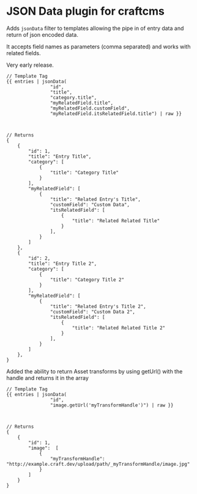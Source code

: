 # JSON Data plugin for craftcms

Adds `jsonData` filter to templates allowing the pipe in of entry data and return of json encoded data.

It accepts field names as parameters (comma separated) and works with related fields.

Very early release.

```
// Template Tag
{{ entries | jsonData(
                "id",
                "title",
                "category.title",
                "myRelatedField.title",
                "myRelatedField.customField",
                "myRelatedField.itsRelatedField.title") | raw }}



// Returns
{
    {
        "id": 1,
        "title": "Entry Title",
        "category": [
            {
                "title": "Category Title"
            }
        ],
        "myRelatedField": [
            {
                "title": "Related Entry's Title",
                "customField": "Custom Data",
                "itsRelatedField": [
                    {
                        "title": "Related Related Title"
                    }
                ],
            }
        ]
    },
    {
        "id": 2,
        "title": "Entry Title 2",
        "category": [
            {
                "title": "Category Title 2"
            }
        ],
        "myRelatedField": [
            {
                "title": "Related Entry's Title 2",
                "customField": "Custom Data 2",
                "itsRelatedField": [
                    {
                        "title": "Related Related Title 2"
                    }
                ],
            }
        ]
    },
}
```

Added the ability to return Asset transforms by using getUrl() with the handle and returns it in the array

```
// Template Tag
{{ entries | jsonData(
                "id",
                "image.getUrl('myTransformHandle')") | raw }}



// Returns
{
    {
        "id": 1,
        "image":  [
            {
                "myTransformHandle": "http://example.craft.dev/upload/path/_myTransformHandle/image.jpg"
            }
        ]
    }
}
```
